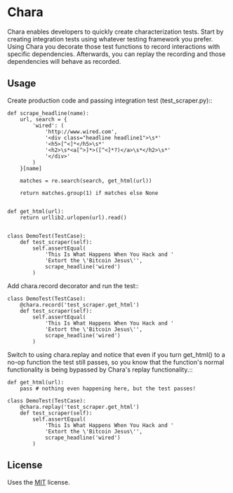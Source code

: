 # Chara


Chara enables developers to quickly create characterization tests.  Start by creating integration tests using whatever testing framework you prefer.  Using Chara you decorate those test functions to record interactions with specific dependencies.  Afterwards, you can replay the recording and those dependencies will behave as recorded.

## Usage

Create production code and passing integration test (test_scraper.py)::

    def scrape_headline(name):
        url, search = {
            'wired': (
                'http://www.wired.com', 
                '<div class="headline headline1">\s*'
                '<h5>[^<]*</h5>\s*'
                '<h2>\s*<a[^>]*>([^<]*?)</a>\s*</h2>\s*'
                '</div>'
            )
        }[name]

        matches = re.search(search, get_html(url))

        return matches.group(1) if matches else None


    def get_html(url):
        return urllib2.urlopen(url).read()


    class DemoTest(TestCase):
        def test_scraper(self):
            self.assertEqual(
                'This Is What Happens When You Hack and '
                'Extort the \'Bitcoin Jesus\'',
                scrape_headline('wired')
            )

Add chara.record decorator and run the test::

    class DemoTest(TestCase):
        @chara.record('test_scraper.get_html')
        def test_scraper(self):
            self.assertEqual(
                'This Is What Happens When You Hack and '
                'Extort the \'Bitcoin Jesus\'',
                scrape_headline('wired')
            )

Switch to using chara.replay and notice that even if you turn get_html() to a no-op function the test still passes, so you know that the function's normal functionality is being bypassed by Chara's replay functionality.::

    def get_html(url):
        pass # nothing even happening here, but the test passes!

    class DemoTest(TestCase):
        @chara.replay('test_scraper.get_html')
        def test_scraper(self):
            self.assertEqual(
                'This Is What Happens When You Hack and '
                'Extort the \'Bitcoin Jesus\'',
                scrape_headline('wired')
            )



## License

Uses the [MIT](http://opensource.org/licenses/MIT) license.